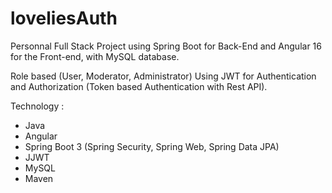# loveliesAuth

Personnal Full Stack Project using Spring Boot for Back-End and Angular 16 for the Front-end, with MySQL database.

Role based (User, Moderator, Administrator)
Using JWT for Authentication and Authorization (Token based Authentication with Rest API).

Technology :
- Java
- Angular
- Spring Boot 3 (Spring Security, Spring Web, Spring Data JPA)
- JJWT
- MySQL
- Maven
